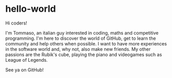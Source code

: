# hello-world

Hi coders!

I'm Tommaso, an italian guy interested in coding, maths and competitive programming.
I'm here to discover the world of GitHub, get to learn the community and help others when possible.
I want to have more experiences in the software world and, why not, also make new friends.
My other passions are the Rubik's cube, playing the piano and videogames such as League of Legends.

See ya on GitHub!
